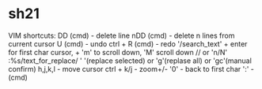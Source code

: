 # sh21

VIM shortcuts:
DD (cmd) - delete line
nDD (cmd) - delete n lines from current cursor
U (cmd) - undo
ctrl + R (cmd) - redo
'/search_text' + enter for first char cursor, + 'm' to scroll down, 'M' scroll down // or 'n/N'
:%s/text_for_replace/ ' '(replace selected) or 'g'(replase all) or 'gc'(manual confirm)
h,j,k,l - move cursor
ctrl + k/j - zoom+/-
'0' - back to first char
':' - (cmd)
